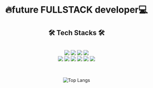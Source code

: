 <div align="center">
  <h1>🔥future FULLSTACK developer💻</h1>
</div>
<div align="center">
  <h2>🛠 Tech Stacks 🛠</h2>
</div>
<br/>
<div align="center">
<img src="https://img.shields.io/badge/Python-3776AB?style=flat&logo=Python&logoColor=ffffff"/>
<img src="https://img.shields.io/badge/Django-092E20?style=flat&logo=Django&logoColor=ffffff"/>
<img src="https://img.shields.io/badge/JavaScript-F7DF1E?style=flat&logo=JavaScript&logoColor=000000"/>
<img src="https://img.shields.io/badge/NodeJS-339933?style=flat&logo=Node.js&logoColor=ffffff"/>
<br/>
<img src="https://img.shields.io/badge/HTML-E34F26?style=flat&logo=HTML5&logoColor=ffffff"/>
<img src="https://img.shields.io/badge/CSS-1572B6?style=flat&logo=CSS3&logoColor=ffffff"/>
<img src="https://img.shields.io/badge/React-61DAFB?style=flat&logo=React&logoColor=000000"/>
<img src="https://img.shields.io/badge/TailwindCSS-06B6D4?style=flat&logo=Tailwind CSS&logoColor=ffffff"/>
<img src="https://img.shields.io/badge/Sass-CC6699?style=flat&logo=Sass&logoColor=ffffff"/>
<img src="https://img.shields.io/badge/gulp-CF4647?style=flat&logo=gulp&logoColor=ffffff"/>

<br/> 
<br/>
<br/>
  
![Top Langs](https://github-readme-stats.vercel.app/api/top-langs/?username=codeer-kr&layout=compact&theme=tokyonight)
</div>


